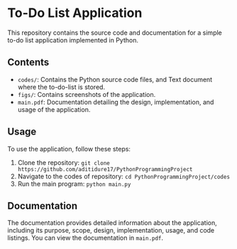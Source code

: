 # To-Do List Application

This repository contains the source code and documentation for a simple to-do list application implemented in Python.

## Contents

- `codes/`: Contains the Python source code files, and Text document where the to-do-list is stored.
- `figs/`: Contains screenshots of the application.
- `main.pdf`: Documentation detailing the design, implementation, and usage of the application.

## Usage

To use the application, follow these steps:
1. Clone the repository: `git clone https://github.com/aditidure17/PythonProgrammingProject`
2. Navigate to the codes of repository: `cd PythonProgrammingProject/codes`
3. Run the main program: `python main.py`

## Documentation

The documentation provides detailed information about the application, including its purpose, scope, design, implementation, usage, and code listings. You can view the documentation in `main.pdf`.
